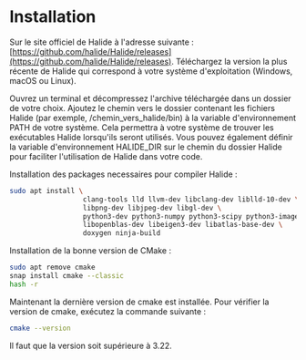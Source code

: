 # Installation

Sur le site officiel de Halide à l'adresse suivante : [https://github.com/halide/Halide/releases](https://github.com/halide/Halide/releases). Téléchargez la version la plus récente de Halide qui correspond à votre système d'exploitation (Windows, macOS ou Linux).

Ouvrez un terminal et décompressez l'archive téléchargée dans un dossier de votre choix.
Ajoutez le chemin vers le dossier contenant les fichiers Halide (par exemple, /chemin_vers_halide/bin) à la variable d'environnement PATH de votre système. Cela permettra à votre système de trouver les exécutables Halide lorsqu'ils seront utilisés.
Vous pouvez également définir la variable d'environnement HALIDE_DIR sur le chemin du dossier Halide pour faciliter l'utilisation de Halide dans votre code.

Installation des packages necessaires pour compiler Halide :

```bash
sudo apt install \
                  clang-tools lld llvm-dev libclang-dev liblld-10-dev \
                  libpng-dev libjpeg-dev libgl-dev \
                  python3-dev python3-numpy python3-scipy python3-imageio python3-pybind11 \
                  libopenblas-dev libeigen3-dev libatlas-base-dev \
                  doxygen ninja-build
```

Installation de la bonne version de CMake :

```bash
sudo apt remove cmake
snap install cmake --classic
hash -r
```

Maintenant la dernière version de cmake est installée. Pour vérifier la version de cmake, exécutez la commande suivante :

```bash
cmake --version
```

Il faut que la version soit supérieure à 3.22.
